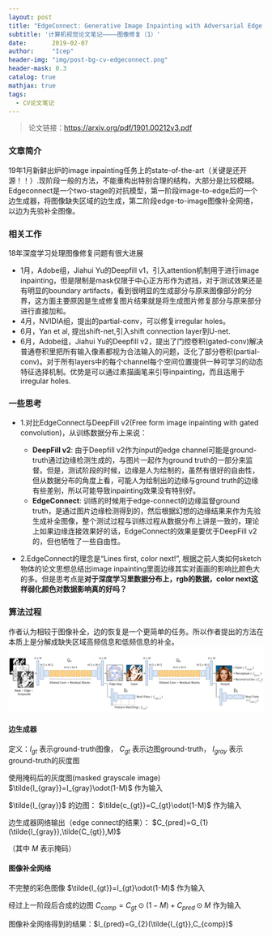 ```yaml
---
layout: post
title: "EdgeConnect: Generative Image Inpainting with Adversarial Edge Learning"
subtitle: '计算机视觉论文笔记————图像修复（1）'
date:       2019-02-07
author:     "Icep"
header-img: "img/post-bg-cv-edgeconnect.png"
header-mask: 0.3
catalog: true
mathjax: true
tags:
  - CV论文笔记
---
```


> 论文链接：https://arxiv.org/pdf/1901.00212v3.pdf

### 文章简介
19年1月新鲜出炉的image inpainting任务上的state-of-the-art（关键是还开源！！）.现阶段一般的方法，不能重构出特别合理的结构，大部分是比较模糊。Edgeconnect是一个two-stage的对抗模型，第一阶段image-to-edge后的一个边生成器，将图像缺失区域的边生成，第二阶段edge-to-image图像补全网络，以边为先验补全图像。

### 相关工作
18年深度学习处理图像修复问题有很大进展
- 1月，Adobe组，Jiahui Yu的Deepfill v1，引入attention机制用于进行image inpainting，但是限制是mask仅限于中心正方形作为遮挡，对于测试效果还是有明显的boundary artifacts，看到很明显的生成部分与原来图像部分的分界，这方面主要原因是生成修复图片结果就是将生成图片修复部分与原来部分进行直接加和。
- 4月，NVIDIA组，提出的partial-conv，可以修复irregular holes。
- 6月，Yan et al, 提出shift-net,引入shift connection layer到U-net.
- 6月，Adobe组，Jiahui Yu的Deepfill v2，提出了门控卷积(gated-conv)解决普通卷积里把所有输入像素都视为合法输入的问题，泛化了部分卷积(partial-conv)。对于所有layers中的每个channel每个空间位置提供一种可学习的动态特征选择机制。优势是可以通过素描画笔来引导inpainting，而且适用于irregular holes.


### 一些思考
- 1.对比EdgeConnect与DeepFill v2(Free form image inpainting with gated convolution)，从训练数据分布上来说：
  - **DeepFill v2**: 由于Deepfill v2作为input的edge channel可能是ground-truth通过边缘检测生成的，与图片一起作为ground truth的一部分来监督。但是，测试阶段的时候，边缘是人为绘制的，虽然有很好的自由性，但从数据分布的角度上看，可能人为绘制出的边缘与ground truth的边缘有些差别，所以可能导致inpainting效果没有特别好。
  - **EdgeConnect**: 训练的时候用于edge-connect的边缘监督ground truth，是通过图片边缘检测得到的，然后根据幻想的边缘结果来作为先验生成补全图像，整个测试过程与训练过程从数据分布上讲是一致的，理论上如果边缘连接效果好的话，EdgeConnect的效果是要优于DeepFill v2的，但也牺牲了一些自由性。

- 2.EdgeConnect的理念是“Lines first, color next!”, 根据之前人类如何sketch物体的论文思想总结出image inpainting里面边缘其实对画画的影响比颜色大的多。但是思考点是**对于深度学习里数据分布上，rgb的数据，color next这样弱化颜色对数据影响真的好吗？**                                       

### 算法过程
作者认为相较于图像补全，边的恢复是一个更简单的任务。所以作者提出的方法在本质上是分解成缺失区域高频信息和低频信息的补全。
![](../img/in-post/post-cv-2019/edgeconnect-structure.png)

#### 边生成器
定义：$I_{gt}$ 表示ground-truth图像， $C_{gt}$ 表示边图ground-truth， $I_{gray}$ 表示ground-truth的灰度图

使用掩码后的灰度图(masked grayscale image) $\tilde{I_{gray}}=I_{gray}\odot(1-M)$ 作为输入

$\tilde{I_{gray}}$ 的边图： $\tilde{c_{gt}}=C_{gt}\odot(1-M)$ 作为输入

边生成器网络输出（edge connect的结果）： $C_{pred}=G_{1}(\tilde{I_{gray}},\tilde{C_{gt}},M)$

（其中 $M$ 表示掩码）

#### 图像补全网络

不完整的彩色图像 $\tilde{I_{gt}}=I_{gt}\odot(1-M)$ 作为输入

经过上一阶段后合成的边图 $C_{comp}=C_{gt}\odot(1-M)+C_{pred}\odot M$ 作为输入

图像补全网络得到的结果：$I_{pred}=G_{2}(\tilde{I_{gt}},C_{comp})$
